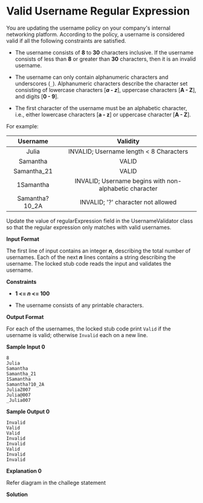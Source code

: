 # Valid Username Regular Expression

You are updating the username policy on your company's internal networking platform. According to the policy, a username is considered valid if all the following constraints are satisfied.

- The username consists of __8__ to __30__ characters inclusive. If the username consists of less than __8__ or greater than __30__ characters, then it is an invalid username.

- The username can only contain alphanumeric characters and underscores (```_```). Alphanumeric characters describe the character set consisting of lowercase characters [___a - z___], uppercase characters [__A - Z__], and digits [__0 - 9__].

- The first character of the username must be an alphabetic character, i.e., either lowercase characters [__a - z__] or uppercase character [__A - Z__].

For example:

| Username | Validity |
|:--------:|:--------:|
| Julia | INVALID; Username length < 8 Characters |
| Samantha | VALID |
| Samantha_21 | VALID |
| 1Samantha | INVALID; Username begins with non-alphabetic character |
| Samantha?10_2A | INVALID; '?' character not allowed |

Update the value of regularExpression field in the UsernameValidator class so that the regular expression only matches with valid usernames.

__Input Format__

The first line of input contains an integer ___n___, describing the total number of usernames. Each of the next ___n___ lines contains a string describing the username. The locked stub code reads the input and validates the username.

__Constraints__

- __1 <= _n_ <= 100__

- The username consists of any printable characters.

__Output Format__

For each of the usernames, the locked stub code print ```Valid``` if the username is valid; otherwise ```Invalid``` each on a new line.

__Sample Input 0__

```
8
Julia
Samantha
Samantha_21
1Samantha
Samantha?10_2A
JuliaZ007
Julia@007
_Julia007
```

__Sample Output 0__

```
Invalid
Valid
Valid
Invalid
Invalid
Valid
Invalid
Invalid
```

__Explanation 0__

Refer diagram in the challege statement

__Solution__

```java

```
